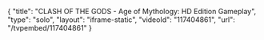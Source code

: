 {
    "title": "CLASH OF THE GODS - Age of Mythology: HD Edition Gameplay",
    "type": "solo",
    "layout": "iframe-static",
    "videoId": "117404861",
    "url": "\/tvpembed\/117404861"
}